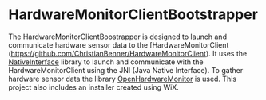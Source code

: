 # HardwareMonitorClientBootstrapper
The HardwareMonitorClientBoostrapper is designed to launch and communicate hardware sensor data to the [HardwareMonitorClient (https://github.com/ChristianBenner/HardwareMonitorClient). It uses the [NativeInterface](https://github.com/ChristianBenner/NativeInterface) library to launch and communicate with the HardwareMonitorClient using the JNI (Java Native Interface). To gather hardware sensor data the library [OpenHardwareMonitor](https://github.com/openhardwaremonitor/openhardwaremonitor) is used. This project also includes an installer created using WiX.
